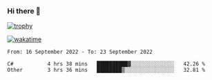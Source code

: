 ### Hi there 👋

[![trophy](https://github-profile-trophy.vercel.app/?username=cxnky&theme=dracula)](https://github.com/ryo-ma/github-profile-trophy)

[![wakatime](https://wakatime.com/badge/user/1c39c599-5497-41b9-a5be-2c4676e7fd23.svg)](https://wakatime.com/@1c39c599-5497-41b9-a5be-2c4676e7fd23)
<!--START_SECTION:waka-->

```text
From: 16 September 2022 - To: 23 September 2022

C#           4 hrs 38 mins   ██████████▓░░░░░░░░░░░░░░   42.26 %
Other        3 hrs 36 mins   ████████▒░░░░░░░░░░░░░░░░   32.81 %
```

<!--END_SECTION:waka-->

